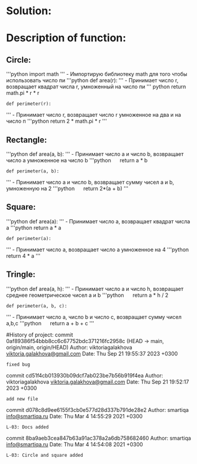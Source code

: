 # Solution:

# Description of function:
## Circle:
'''python
    import math
'''
    - Импортирую библиотеку math для того чтобы использовать число пи
'''python
    def area(r):
'''
    - Принимает число r, возвращает квадрат числа r, умноженный на число пи
''' python
        return math.pi * r * r

    def perimeter(r):
'''
    - Принимает число r, возвращает число r умноженное на два и на число п
'''python
        return 2 * math.pi * r
'''
## Rectangle:
'''python
    def area(a, b):
'''
        - Принимает число a и число b, возвращает число a умноженное на число b
'''python
        return a * b

    def perimeter(a, b):
'''
        - Принимает число a и число b, возвращает сумму чисел a и b, умноженную на 2
'''python
        return 2*(a + b)
'''
## Square:
'''python
    def area(a):
'''
        - Принимает число a, возвращает квадрат числа а
'''python
        return a * a

    def perimeter(a):
'''
        - Принимает число a, возвращает число a умноженное на 4
'''python
        return 4 * a
'''
## Tringle:
'''python
    def area(a, h):
'''
        - Принимает число a и число h, возвращает среднее геометрическое чисел а и b
'''python
        return a * h / 2

    def perimeter(a, b, c):
'''
        - Принимает число a, число b и число с, возвращает сумму чисел a,b,c
'''python
        return a + b + c
'''

#History of project:
commit 0af89386f54bbb8cc6c67752bdc371216fc2958c (HEAD -> main, origin/main, origin/HEAD)
Author: viktoriagalakhova <viktoria.galakhova@gmail.com>
Date:   Thu Sep 21 19:55:37 2023 +0300

    fixed bug

commit cd51f4cb013930b09dcf7ab023be7b56b919f4ea
Author: viktoriagalakhova <viktoria.galakhova@gmail.com>
Date:   Thu Sep 21 19:52:17 2023 +0300

    add new file

commit d078c8d9ee6155f3cb0e577d28d337b791de28e2
Author: smartiqa <info@smartiqa.ru>
Date:   Thu Mar 4 14:55:29 2021 +0300

    L-03: Docs added

commit 8ba9aeb3cea847b63a91ac378a2a6db758682460
Author: smartiqa <info@smartiqa.ru>
Date:   Thu Mar 4 14:54:08 2021 +0300

    L-03: Circle and square added

